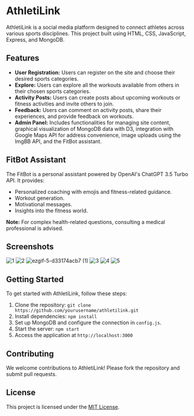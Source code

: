 <h1>AthletiLink</h1>

<p>AthletiLink is a social media platform designed to connect athletes across various sports disciplines. This project built using HTML, CSS, JavaScript, Express, and MongoDB.</p>

<h2>Features</h2>

<ul>
  <li><strong>User Registration:</strong> Users can register on the site and choose their desired sports categories.</li>
  <li><strong>Explore:</strong> Users can explore all the workouts available from others in their chosen sports categories.</li>
  <li><strong>Activity Posts:</strong> Users can create posts about upcoming workouts or fitness activities and invite others to join.</li>
  <li><strong>Feedback:</strong> Users can comment on activity posts, share their experiences, and provide feedback on workouts.</li>
  <li><strong>Admin Panel:</strong> Includes functionalities for managing site content, graphical visualization of MongoDB data with D3, integration with Google Maps API for address convenience, image uploads using the ImgBB API, and the FitBot assistant.</li>
</ul>

<h2>FitBot Assistant</h2>

<p>The FitBot is a personal assistant powered by OpenAI's ChatGPT 3.5 Turbo API. It provides:</p>
<ul>
  <li>Personalized coaching with emojis and fitness-related guidance.</li>
  <li>Workout generation.</li>
  <li>Motivational messages.</li>
  <li>Insights into the fitness world.</li>
</ul>

<p><strong>Note:</strong> For complex health-related questions, consulting a medical professional is advised.</p>

<h2>Screenshots</h2>

![1](https://github.com/OptimaLPro/AthletiLink/assets/65537815/18f301a0-4ef5-479d-9158-a3765f3222df)
![2](https://github.com/OptimaLPro/AthletiLink/assets/65537815/0b2c0404-ffcd-4f93-86e5-f902d63fb2af)
![ezgif-5-d33174acb7 (1)](https://github.com/OptimaLPro/AthletiLink/assets/65537815/5ac18401-dcc9-4c39-94d4-ceb91cf72839)
![3](https://github.com/OptimaLPro/AthletiLink/assets/65537815/45d14488-2302-479e-b685-2151906af591)
![4](https://github.com/OptimaLPro/AthletiLink/assets/65537815/0a58758f-6910-46d4-9215-fad4b7706d9d)
![5](https://github.com/OptimaLPro/AthletiLink/assets/65537815/08604c52-3c98-420e-826a-34002ff8433f)







<h2>Getting Started</h2>

<p>To get started with AthletiLink, follow these steps:</p>

<ol>
  <li>Clone the repository: <code>git clone https://github.com/yourusername/athletilink.git</code></li>
  <li>Install dependencies: <code>npm install</code></li>
  <li>Set up MongoDB and configure the connection in <code>config.js</code>.</li>
  <li>Start the server: <code>npm start</code></li>
  <li>Access the application at <code>http://localhost:3000</code></li>
</ol>

<h2>Contributing</h2>

<p>We welcome contributions to AthletiLink! Please fork the repository and submit pull requests.</p>

<h2>License</h2>

<p>This project is licensed under the <a href="https://opensource.org/licenses/MIT">MIT License</a>.</p>
